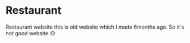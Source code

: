 # Restaurant
Restaurant website
this is old website which I made 6months ago. So it's not good website :D
